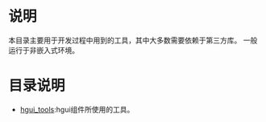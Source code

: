 #  说明

本目录主要用于开发过程中用到的工具，其中大多数需要依赖于第三方库。
一般运行于非嵌入式环境。

# 目录说明

- [hgui_tools](hgui_tools):hgui组件所使用的工具。
